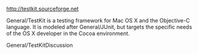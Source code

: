 

http://testkit.sourceforge.net

General/TestKit is a testing framework for Mac OS X and the Objective-C language. It is modeled after General/JUnit, but targets the specific needs of the OS X developer in the Cocoa environment.

General/TestKitDiscussion